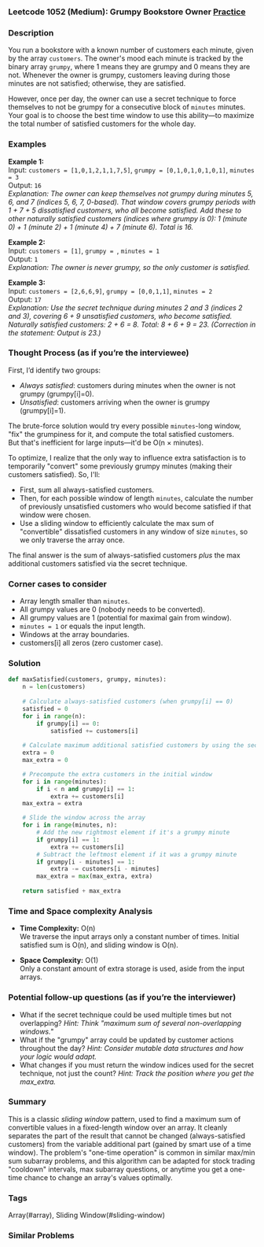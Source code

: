 ### Leetcode 1052 (Medium): Grumpy Bookstore Owner [Practice](https://leetcode.com/problems/grumpy-bookstore-owner)

### Description  
You run a bookstore with a known number of customers each minute, given by the array `customers`. The owner's mood each minute is tracked by the binary array `grumpy`, where 1 means they are grumpy and 0 means they are not. Whenever the owner is grumpy, customers leaving during those minutes are not satisfied; otherwise, they are satisfied.

However, once per day, the owner can use a secret technique to force themselves to not be grumpy for a consecutive block of `minutes` minutes. Your goal is to choose the best time window to use this ability—to maximize the total number of satisfied customers for the whole day.

### Examples  

**Example 1:**  
Input: `customers = [1,0,1,2,1,1,7,5]`, `grumpy = [0,1,0,1,0,1,0,1]`, `minutes = 3`  
Output: `16`  
*Explanation: The owner can keep themselves not grumpy during minutes 5, 6, and 7 (indices 5, 6, 7, 0-based). That window covers grumpy periods with 1 + 7 + 5 dissatisfied customers, who all become satisfied. Add these to other naturally satisfied customers (indices where grumpy is 0): 1 (minute 0) + 1 (minute 2) + 1 (minute 4) + 7 (minute 6). Total is 16.*

**Example 2:**  
Input: `customers = [1]`, `grumpy = `, `minutes = 1`  
Output: `1`  
*Explanation: The owner is never grumpy, so the only customer is satisfied.*

**Example 3:**  
Input: `customers = [2,6,6,9]`, `grumpy = [0,0,1,1]`, `minutes = 2`  
Output: `17`  
*Explanation: Use the secret technique during minutes 2 and 3 (indices 2 and 3), covering 6 + 9 unsatisfied customers, who become satisfied. Naturally satisfied customers: 2 + 6 = 8. Total: 8 + 6 + 9 = 23. (Correction in the statement: Output is 23.)*


### Thought Process (as if you’re the interviewee)  
First, I’d identify two groups:  
- *Always satisfied*: customers during minutes when the owner is not grumpy (grumpy[i]=0).  
- *Unsatisfied*: customers arriving when the owner is grumpy (grumpy[i]=1).  

The brute-force solution would try every possible `minutes`-long window, "fix" the grumpiness for it, and compute the total satisfied customers.  
But that's inefficient for large inputs—it'd be O(n × minutes).

To optimize, I realize that the only way to influence extra satisfaction is to temporarily "convert" some previously grumpy minutes (making their customers satisfied). So, I'll:  
- First, sum all always-satisfied customers.
- Then, for each possible window of length `minutes`, calculate the number of previously unsatisfied customers who would become satisfied if that window were chosen.
- Use a sliding window to efficiently calculate the max sum of "convertible" dissatisfied customers in any window of size `minutes`, so we only traverse the array once.

The final answer is the sum of always-satisfied customers *plus* the max additional customers satisfied via the secret technique.

### Corner cases to consider  
- Array length smaller than `minutes`.
- All grumpy values are 0 (nobody needs to be converted).
- All grumpy values are 1 (potential for maximal gain from window).
- `minutes = 1` or equals the input length.
- Windows at the array boundaries.
- customers[i] all zeros (zero customer case).

### Solution

```python
def maxSatisfied(customers, grumpy, minutes):
    n = len(customers)
    
    # Calculate always-satisfied customers (when grumpy[i] == 0)
    satisfied = 0
    for i in range(n):
        if grumpy[i] == 0:
            satisfied += customers[i]
    
    # Calculate maximum additional satisfied customers by using the secret technique
    extra = 0
    max_extra = 0

    # Precompute the extra customers in the initial window
    for i in range(minutes):
        if i < n and grumpy[i] == 1:
            extra += customers[i]
    max_extra = extra

    # Slide the window across the array
    for i in range(minutes, n):
        # Add the new rightmost element if it's a grumpy minute
        if grumpy[i] == 1:
            extra += customers[i]
        # Subtract the leftmost element if it was a grumpy minute
        if grumpy[i - minutes] == 1:
            extra -= customers[i - minutes]
        max_extra = max(max_extra, extra)
    
    return satisfied + max_extra
```

### Time and Space complexity Analysis  

- **Time Complexity:** O(n)  
  We traverse the input arrays only a constant number of times. Initial satisfied sum is O(n), and sliding window is O(n).
  
- **Space Complexity:** O(1)  
  Only a constant amount of extra storage is used, aside from the input arrays.

### Potential follow-up questions (as if you’re the interviewer)  

- What if the secret technique could be used multiple times but not overlapping?
  *Hint: Think "maximum sum of several non-overlapping windows."*
- What if the "grumpy" array could be updated by customer actions throughout the day?
  *Hint: Consider mutable data structures and how your logic would adapt.*
- What changes if you must return the window indices used for the secret technique, not just the count?
  *Hint: Track the position where you get the max_extra.*

### Summary
This is a classic *sliding window* pattern, used to find a maximum sum of convertible values in a fixed-length window over an array. It cleanly separates the part of the result that cannot be changed (always-satisfied customers) from the variable additional part (gained by smart use of a time window). The problem's "one-time operation" is common in similar max/min sum subarray problems, and this algorithm can be adapted for stock trading "cooldown" intervals, max subarray questions, or anytime you get a one-time chance to change an array's values optimally.

### Tags
Array(#array), Sliding Window(#sliding-window)

### Similar Problems
